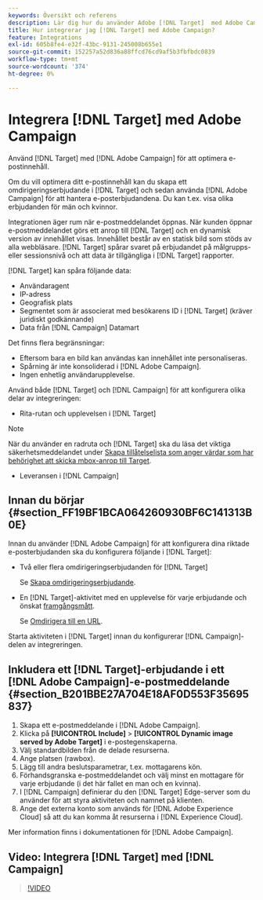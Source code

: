 ```yaml
---
keywords: Översikt och referens
description: Lär dig hur du använder Adobe [!DNL Target]  med Adobe Campaign för att optimera e-postinnehåll.
title: Hur integrerar jag [!DNL Target] med Adobe Campaign?
feature: Integrations
exl-id: 605b8fe4-e32f-43bc-9131-245008b655e1
source-git-commit: 152257a52d836a88ffcd76cd9af5b3fbfbdc0839
workflow-type: tm+mt
source-wordcount: '374'
ht-degree: 0%

---
```


# Integrera [!DNL Target] med Adobe Campaign

Använd [!DNL Target] med [!DNL Adobe Campaign] för att optimera e-postinnehåll.

Om du vill optimera ditt e-postinnehåll kan du skapa ett omdirigeringserbjudande i [!DNL Target] och sedan använda [!DNL Adobe Campaign] för att hantera e-posterbjudandena. Du kan t.ex. visa olika erbjudanden för män och kvinnor.

Integrationen äger rum när e-postmeddelandet öppnas. När kunden öppnar e-postmeddelandet görs ett anrop till [!DNL Target] och en dynamisk version av innehållet visas. Innehållet består av en statisk bild som stöds av alla webbläsare. [!DNL Target] spårar svaret på erbjudandet på målgrupps- eller sessionsnivå och att data är tillgängliga i [!DNL Target] rapporter.

[!DNL Target] kan spåra följande data:

* Användaragent
* IP-adress
* Geografisk plats
* Segmentet som är associerat med besökarens ID i [!DNL Target] (kräver juridiskt godkännande)
* Data från [!DNL Campaign] Datamart

Det finns flera begränsningar:

* Eftersom bara en bild kan användas kan innehållet inte personaliseras.
* Spårning är inte konsoliderad i [!DNL Adobe Campaign].
* Ingen enhetlig användarupplevelse.

Använd både [!DNL Target] och [!DNL Campaign] för att konfigurera olika delar av integreringen:

* Rita-rutan och upplevelsen i [!DNL Target]

>[!NOTE]
>
>När du använder en radruta och [!DNL Target] ska du läsa det viktiga säkerhetsmeddelandet under [Skapa tillåtelselista som anger värdar som har behörighet att skicka mbox-anrop till Target](/help/main/administrating-target/hosts.md#allowlist).

* Leveransen i [!DNL Campaign]

## Innan du börjar {#section_FF19BF1BCA064260930BF6C141313B0E}

Innan du använder [!DNL Adobe Campaign] för att konfigurera dina riktade e-posterbjudanden ska du konfigurera följande i [!DNL Target]:

* Två eller flera omdirigeringserbjudanden för [!DNL Target]

  Se [Skapa omdirigeringserbjudande](/help/main/c-experiences/c-manage-content/offer-redirect.md).

* En [!DNL Target]-aktivitet med en upplevelse för varje erbjudande och önskat [framgångsmått](/help/main/c-activities/r-success-metrics/success-metrics.md).

  Se [Omdirigera till en URL](/help/main/c-experiences/c-visual-experience-composer/redirect-offer.md).

Starta aktiviteten i [!DNL Target] innan du konfigurerar [!DNL Campaign]-delen av integreringen.

## Inkludera ett [!DNL Target]-erbjudande i ett [!DNL Adobe Campaign]-e-postmeddelande {#section_B201BBE27A704E18AF0D553F35695837}

1. Skapa ett e-postmeddelande i [!DNL Adobe Campaign].
1. Klicka på **[!UICONTROL Include]** > **[!UICONTROL Dynamic image served by Adobe Target]** i e-postegenskaperna.
1. Välj standardbilden från de delade resurserna.
1. Ange platsen (rawbox).
1. Lägg till andra beslutsparametrar, t.ex. mottagarens kön.
1. Förhandsgranska e-postmeddelandet och välj minst en mottagare för varje erbjudande (i det här fallet en man och en kvinna).
1. I [!DNL Campaign] definierar du den [!DNL Target] Edge-server som du använder för att styra aktiviteten och namnet på klienten.
1. Ange det externa konto som används för [!DNL Adobe Experience Cloud] så att du kan komma åt resurserna i [!DNL Experience Cloud].

Mer information finns i dokumentationen för [!DNL Adobe Campaign].

## Video: Integrera [!DNL Target] med [!DNL Campaign]

>[!VIDEO](https://video.tv.adobe.com/v/35149)
